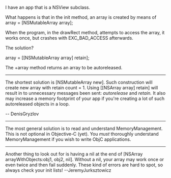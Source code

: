 I have an app that is a NSView subclass.

What happens is that in the init method, an array is created by means of 
array = [NSMutableArray array];

When the program, in the drawRect method, attempts to access the array, it works once, but crashes with EXC_BAD_ACCESS afterwards.

The solution?

array = [[NSMutableArray array] retain];

The +array method returns an array to be autoreleased.

----

The shortest solution is [NSMutableArray new]. Such construction will create new array with retain count = 1. Using [[NSArray array] retain] will result in to unnecessary messages been sent: *autorelease* and *retain.* It also may increase a memory footprint of your app if you're creating a lot of such autoreleased objects in a loop.

-- DenisGryzlov

----
The most general solution is to read and understand MemoryManagement. This is not optional in Objective-C (yet). You *must* thoroughly understand MemoryManagement if you wish to write ObjC applications.

----
Another thing to look out for is having a nil at the end of     [NSArray arrayWithObjects:obj1, obj2, nil]. Without a nil, your array may work once or even twice and then fail suddenly. These kind of errors are hard to spot, so always check your init lists! --JeremyJurksztowicz
